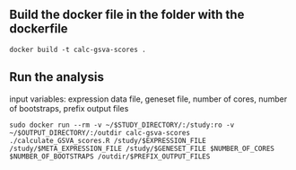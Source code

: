 ## Build the docker file in the folder with the dockerfile
``` docker build -t calc-gsva-scores . ```

## Run the analysis
input variables: expression data file, geneset file, number of cores, number of bootstraps, prefix output files

``` sudo docker run --rm -v ~/$STUDY_DIRECTORY/:/study:ro -v ~/$OUTPUT_DIRECTORY/:/outdir calc-gsva-scores ./calculate_GSVA_scores.R /study/$EXPRESSION_FILE /study/$META_EXPRESSION_FILE /study/$GENESET_FILE $NUMBER_OF_CORES $NUMBER_OF_BOOTSTRAPS /outdir/$PREFIX_OUTPUT_FILES ```


